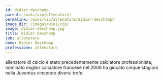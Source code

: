 ```yaml
---
id: didier-deschamp
parent: /wiki/vip/allenatore/
permalink: /wiki/vip/allenatore/didier-deschamp/
image_dir: /images/wiki/vip/
image: didier-deschamp.jpg
title: Didier Deschamp
job: allenatore
nome: Didier Deschamp
professione: allenatore
---
```

allenatore di calcio è stato precedentemente calciatore professionista, nominato miglior calciatore francese nel 2006 ha giocato cinque stagioni nella Juventus vincendo diversi trofei